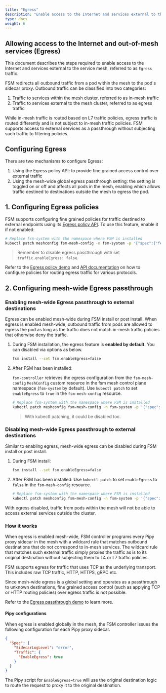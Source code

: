 ```yaml
---
title: "Egress"
description: "Enable access to the Internet and services external to the service mesh."
type: docs
weight: 6
---
```


## Allowing access to the Internet and out-of-mesh services (Egress)

This document describes the steps required to enable access to the Internet and services external to the service mesh, referred to as `Egress` traffic.

FSM redirects all outbound traffic from a pod within the mesh to the pod's sidecar proxy. Outbound traffic can be classified into two categories:

1. Traffic to services within the mesh cluster, referred to as in-mesh traffic
2. Traffic to services external to the mesh cluster, referred to as egress traffic

While in-mesh traffic is routed based on L7 traffic policies, egress traffic is routed differently and is not subject to in-mesh traffic policies. FSM supports access to external services as a passthrough without subjecting such traffic to filtering policies.

## Configuring Egress

There are two mechanisms to configure Egress:

1. Using the Egress policy API: to provide fine grained access control over external traffic
2. Using the mesh-wide global egress passthrough setting: the setting is toggled on or off and affects all pods in the mesh, enabling which allows traffic destined to destinations outside the mesh to egress the pod.

## 1. Configuring Egress policies

FSM supports configuring fine grained policies for traffic destined to external endpoints using its [Egress policy API](/api_reference/policy/v1alpha1/#policy.flomesh.io/v1alpha1.EgressSpec). To use this feature, enable it if not enabled:

```bash
# Replace fsm-system with the namespace where FSM is installed
kubectl patch meshconfig fsm-mesh-config -n fsm-system -p '{"spec":{"featureFlags":{"enableEgressPolicy":true},"traffic":{"enableEgress":false}}}' --type=merge
```

> Remember to disable egress passthrough with set `traffic.enableEgress: false`.

Refer to the [Egress policy demo](/demos/egress/egress_policy) and [API documentation](/api_reference/policy/v1alpha1/#policy.flomesh.io/v1alpha1.EgressSpec) on how to configure policies for routing egress traffic for various protocols.

## 2. Configuring mesh-wide Egress passthrough

### Enabling mesh-wide Egress passthrough to external destinations

Egress can be enabled mesh-wide during FSM install or post install. When egress is enabled mesh-wide, outbound traffic from pods are allowed to egress the pod as long as the traffic does not match in-mesh traffic policies that otherwise deny the traffic.

1. During FSM installation, the egress feature is **enabled by default**. You can disabled via options as below.

   ```bash
   fsm install --set fsm.enableEgress=false
   ```

2. After FSM has been installed:

   `fsm-controller` retrieves the egress configuration from the `fsm-mesh-config` `MeshConfig` custom resource in the fsm mesh control plane namespace (`fsm-system` by default). Use `kubectl patch` to set `enableEgress` to `true` in the `fsm-mesh-config` resource.

   ```bash
   # Replace fsm-system with the namespace where FSM is installed
   kubectl patch meshconfig fsm-mesh-config -n fsm-system -p '{"spec":{"traffic":{"enableEgress":true}}}' --type=merge
   ```

   > With kubectl patching, it could be disabled too.

### Disabling mesh-wide Egress passthrough to external destinations

Similar to enabling egress, mesh-wide egress can be disabled during FSM install or post install.

1. During FSM install:

   ```bash
   fsm install --set fsm.enableEgress=false
   ```

2. After FSM has been installed:
   Use `kubectl patch` to set `enableEgress` to `false` in the `fsm-mesh-config` resource.
   ```bash
   # Replace fsm-system with the namespace where FSM is installed
   kubectl patch meshconfig fsm-mesh-config -n fsm-system -p '{"spec":{"traffic":{"enableEgress":false}}}'  --type=merge
   ```

With egress disabled, traffic from pods within the mesh will not be able to access external services outside the cluster.

### How it works

When egress is enabled mesh-wide, FSM controller programs every Pipy proxy sidecar in the mesh with a wildcard rule that matches outbound destinations that do not correspond to in-mesh services. The wildcard rule that matches such external traffic simply proxies the traffic as is to its original destination without subjecting them to L4 or L7 traffic policies.

FSM supports egress for traffic that uses TCP as the underlying transport. This includes raw TCP traffic, HTTP, HTTPS, gRPC etc.

Since mesh-wide egress is a global setting and operates as a passthrough to unknown destinations, fine grained access control (such as applying TCP or HTTP routing policies) over egress traffic is not possible.

Refer to the [Egress passthrough demo](/demos/egress/egress_passthrough) to learn more.

#### Pipy configurations

When egress is enabled globally in the mesh, the FSM controller issues the following configuration for each Pipy proxy sidecar.

```json
{
  "Spec": {
    "SidecarLogLevel": "error",
    "Traffic": {
      "EnableEgress": true
    }
  }
}
```

The Pipy script for `EnableEgress=true` will use the original destination logic to route the request to proxy it to the original destination.
